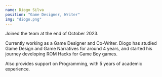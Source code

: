 ```yaml
---
name: Diogo Silva
position: "Game Designer, Writer"
img: "diogo.png"
---
```

Joined the team at the end of October 2023.

Currently working as a Game Designer and Co-Writer. Diogo has studied Game Design and Game Narratives for around 4 years, and started his journey developing ROM Hacks for Game Boy games.

Also provides support on Programming, with 5 years of academic experience.
